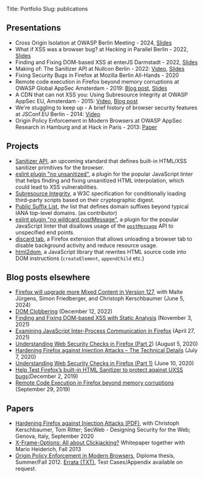 Title: Portfolio
Slug: publications

<!-- chronologically descending order. add on top -->

## Presentations <!-- TODO add PDF/slides -->

* Cross Origin Isolation at OWASP Berlin Meeting - 2024,
[Slides](/publications/cross_origin_isolation_2024.pdf)
* What if XSS was a browser bug? at Hacking in Parallel Berlin - 2022,
[Slides](/publications/what_if_xss_was_a_browser_bug_hip_berlin_2022.pdf)
* Finding and Fixing DOM-based XSS at enterJS Darmstadt - 2022,
[Slides](/publications/enterjs_finding_fixing_domxss_static_analysis_2022.pdf)
* Making of: The Sanitizer API at Nullcon Berlin - 2022: [Video](https://www.youtube.com/watch?v=-f4JP3nwkDo),
[Slides](/publications/making_of_sanitizer_api_nullcon_2022.pdf)
* Fixing Security Bugs in Firefox at Mozilla Berlin All-Hands - 2020
* Remote code execution in Firefox beyond memory corruptions
at OWASP Global AppSec Amsterdam - 2019: [Blog post](https://frederikbraun.de/firefox-ui-xss-leading-to-rce.html),
[Slides](/publications/owasp_appsec_ams_2019_rce_in_firefox_uxss.pdf)
* A CDN that can not XSS you: Using Subresource Integrity
at OWASP AppSec EU, Amsterdam - 2015: [Video](https://www.youtube.com/watch?v=K8ws8qxBJqg), [Blog post](https://frederikbraun.de/using-subresource-integrity.html)
* We're stuggling to keep up - A brief history of browser security
features at JSConf.EU Berlin - 2014: [Video](https://www.youtube.com/watch?v=mj-U9FlbAl0)
* Origin Policy Enforcement in Modern Browsers at OWASP AppSec Research
in Hamburg and at Hack in Paris - 2013: [Paper](/publications/thesis/Thesis-Origin_Policy_Enforcement_in_Modern_Browsers.pdf)


## Projects

* [Sanitizer API](https://github.com/WICG/sanitizer-api), an upcoming standard
that defines built-in HTML/XSS sanitizer primitives for the browser.
* [eslint plugin "no unsanitized"](https://github.com/mozilla/eslint-plugin-no-unsanitized),
a plugin for the popular JavaScript linter that helps finding and fixing
unsanitized HTML interpolation, which could lead to XSS vulnerabilities.
* [Subresource Integrity](https://www.w3.org/TR/SRI/), a W3C specification for
conditionally loading third-party scripts based on their cryptographic digest.
* [Public Suffix List](https://github.com/publicsuffix/list), *the* list that
defines domain suffixes beyond typical IANA top-level domains. (as contributor)
* [eslint plugin "no wildcard postMessage"](https://github.com/mozfreddyb/eslint-plugin-no-wildcard-postmessage),
a plugin for the popular JavaScript linter that disallows usage of the [`postMessage`](https://developer.mozilla.org/en-US/docs/Web/API/Window/postMessage)
API to unspecified end points.
* [discard tab](https://github.com/freddyb/webext-discard-tab), a Firefox
extension that allows unloading a browser tab to disable background activity
and reduce resource usage.
* [html2dom](https://github.com/freddyb/html2dom), a JavaScript library that
rewrites HTML source code into DOM instructions (`createElement`, `appendChild` etc.)

## Blog posts elsewhere

* [Firefox will upgrade more Mixed Content in Version 127](https://blog.mozilla.org/security/2024/06/05/firefox-will-upgrade-more-mixed-content-in-version-127/), with Malte Jürgens, Simon Friedberger, and Christoph Kerschbaumer (June 5, 2024)
* [DOM Clobbering](https://www.htmhell.dev/adventcalendar/2022/12/) (December 12, 2022)
* [Finding and Fixing DOM-based XSS with Static Analysis](https://blog.mozilla.org/attack-and-defense/2021/11/03/finding-and-fixing-dom-based-xss-with-static-analysis/) (November 3, 2021)
* [Examining JavaScript Inter-Process Communication in Firefox](https://blog.mozilla.org/attack-and-defense/2021/04/27/examining-javascript-inter-process-communication-in-firefox/) (April 27, 2021)
* [Understanding Web Security Checks in Firefox (Part 2](https://blog.mozilla.org/attack-and-defense/2020/08/05/understanding-web-security-checks-in-firefox-part-2/)) (August 5, 2020)
* [Hardening Firefox against Injection Attacks – The Technical Details](https://blog.mozilla.org/attack-and-defense/2020/07/07/hardening-firefox-against-injection-attacks-the-technical-details/) (July 7, 2020)
* [Understanding Web Security Checks in Firefox (Part 1)](https://blog.mozilla.org/attack-and-defense/2020/06/10/understanding-web-security-checks-in-firefox-part-1/) (June 10, 2020)
* [Help Test Firefox’s built-in HTML Sanitizer to protect against UXSS bugs](https://blog.mozilla.org/attack-and-defense/2019/12/02/help-test-firefoxs-built-in-html-sanitizer-to-protect-against-uxss-bugs/)(December 2, 2019)
* [Remote Code Execution in Firefox beyond memory corruptions](https://blog.mozilla.org/attack-and-defense/2019/09/29/remote-code-execution-in-firefox-beyond-memory-corruptions/) (September 29, 2019)

## Papers

* [Hardening Firefox against Injection Attacks (PDF)](/publications/hardening_paper.pdf), with Christoph Kerschbaumer, Tom Ritter; SecWeb - Designing Security for the Web; Genova, Italy, September 2020
* [X-Frame-Options: All about Clickjacking?](/xfo-clickjacking.pdf)
Whitepaper together with Mario Heiderich, Fall 2013
* [Origin Policy Enforcement in Modern Browsers](/publications/thesis/Thesis-Origin_Policy_Enforcement_in_Modern_Browsers.pdf),
Diploma thesis, Summer/Fall 2012.
[Errata (TXT)](/publications/thesis/errata.txt), Test Cases/Appendix available on request.
